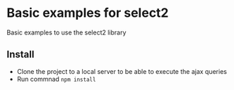 # Basic examples for select2

Basic examples to use the select2 library

## Install

- Clone the project to a local server to be able to execute the ajax queries
- Run commnad `npm install`
